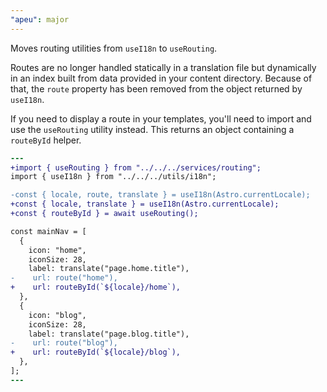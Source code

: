 ```yaml
---
"apeu": major
---
```


Moves routing utilities from `useI18n` to `useRouting`.

Routes are no longer handled statically in a translation file but dynamically in an index built from data provided in your content directory. Because of that, the `route` property has been removed from the object returned by `useI18n`.

If you need to display a route in your templates, you'll need to import and use the `useRouting` utility instead. This returns an object containing a `routeById` helper.

```diff
---
+import { useRouting } from "../../../services/routing";
import { useI18n } from "../../../utils/i18n";

-const { locale, route, translate } = useI18n(Astro.currentLocale);
+const { locale, translate } = useI18n(Astro.currentLocale);
+const { routeById } = await useRouting();

const mainNav = [
  {
    icon: "home",
    iconSize: 28,
    label: translate("page.home.title"),
-    url: route("home"),
+    url: routeById(`${locale}/home`),
  },
  {
    icon: "blog",
    iconSize: 28,
    label: translate("page.blog.title"),
-    url: route("blog"),
+    url: routeById(`${locale}/blog`),
  },
];
---
```
